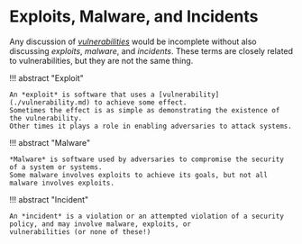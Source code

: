 # Exploits, Malware, and Incidents

Any discussion of [*vulnerabilities*](vulnerability.md) would be incomplete without also discussing *exploits*, *malware*, and *incidents*.
These terms are closely related to vulnerabilities, but they are not the same thing.

!!! abstract "Exploit"

    An *exploit* is software that uses a [vulnerability](./vulnerability.md) to achieve some effect.
    Sometimes the effect is as simple as demonstrating the existence of the vulnerability. 
    Other times it plays a role in enabling adversaries to attack systems.

!!! abstract "Malware"

    *Malware* is software used by adversaries to compromise the security of a system or systems.
    Some malware involves exploits to achieve its goals, but not all malware involves exploits.

!!! abstract "Incident"

    An *incident* is a violation or an attempted violation of a security policy, and may involve malware, exploits, or
    vulnerabilities (or none of these!)
